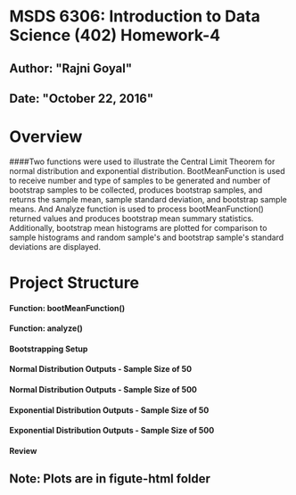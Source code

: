 # MSDS 6306: Introduction to Data Science (402) Homework-4
## Author: "Rajni Goyal"
## Date: "October 22, 2016"

# Overview
####Two functions were used to illustrate the Central Limit Theorem for normal distribution and exponential distribution.
BootMeanFunction is used to receive number and type of samples to be generated and number of bootstrap samples to be collected, 
produces bootstrap samples, and returns the sample mean, sample standard deviation, and bootstrap sample means. 
And Analyze function is used to process bootMeanFunction() returned values and produces bootstrap mean summary statistics. 
Additionally, bootstrap mean histograms are plotted for comparison to sample histograms and random sample's and bootstrap sample's 
standard deviations are displayed.

# Project Structure

#### Function: bootMeanFunction()
#### Function: analyze()
#### Bootstrapping Setup
#### Normal Distribution Outputs - Sample Size of 50
#### Normal Distribution Outputs - Sample Size of 500
#### Exponential Distribution Outputs - Sample Size of 50
#### Exponential Distribution Outputs - Sample Size of 500
#### Review

## Note: Plots are in figute-html folder

